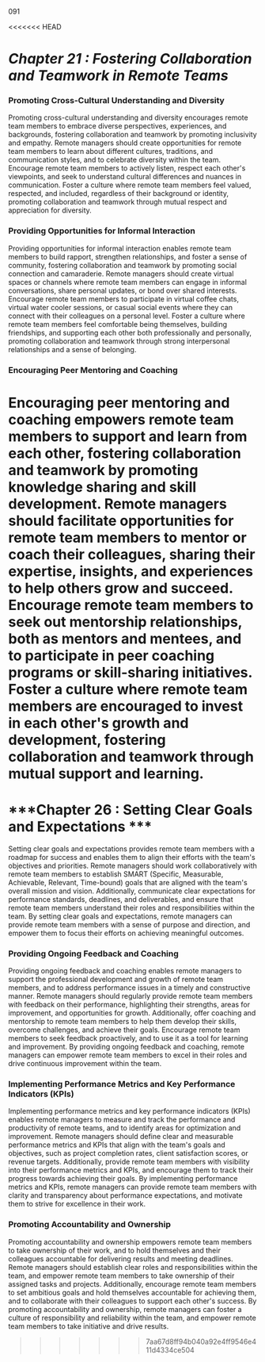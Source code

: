 091

<<<<<<< HEAD


# ***Chapter 21 : Fostering Collaboration and Teamwork in Remote Teams***



### **Promoting Cross-Cultural Understanding and Diversity**

Promoting cross-cultural understanding and diversity encourages remote team members to embrace diverse perspectives, experiences, and backgrounds, fostering collaboration and teamwork by promoting inclusivity and empathy. Remote managers should create opportunities for remote team members to learn about different cultures, traditions, and communication styles, and to celebrate diversity within the team. Encourage remote team members to actively listen, respect each other's viewpoints, and seek to understand cultural differences and nuances in communication. Foster a culture where remote team members feel valued, respected, and included, regardless of their background or identity, promoting collaboration and teamwork through mutual respect and appreciation for diversity.

### **Providing Opportunities for Informal Interaction**

Providing opportunities for informal interaction enables remote team members to build rapport, strengthen relationships, and foster a sense of community, fostering collaboration and teamwork by promoting social connection and camaraderie. Remote managers should create virtual spaces or channels where remote team members can engage in informal conversations, share personal updates, or bond over shared interests. Encourage remote team members to participate in virtual coffee chats, virtual water cooler sessions, or casual social events where they can connect with their colleagues on a personal level. Foster a culture where remote team members feel comfortable being themselves, building friendships, and supporting each other both professionally and personally, promoting collaboration and teamwork through strong interpersonal relationships and a sense of belonging.

### **Encouraging Peer Mentoring and Coaching**

Encouraging peer mentoring and coaching empowers remote team members to support and learn from each other, fostering collaboration and teamwork by promoting knowledge sharing and skill development. Remote managers should facilitate opportunities for remote team members to mentor or coach their colleagues, sharing their expertise, insights, and experiences to help others grow and succeed. Encourage remote team members to seek out mentorship relationships, both as mentors and mentees, and to participate in peer coaching programs or skill-sharing initiatives. Foster a culture where remote team members are encouraged to invest in each other's growth and development, fostering collaboration and teamwork through mutual support and learning.
=======
# ***Chapter 26 : Setting Clear Goals and Expectations ***


Setting clear goals and expectations provides remote team members with a roadmap for success and enables them to align their efforts with the team's objectives and priorities. Remote managers should work collaboratively with remote team members to establish SMART (Specific, Measurable, Achievable, Relevant, Time-bound) goals that are aligned with the team's overall mission and vision. Additionally, communicate clear expectations for performance standards, deadlines, and deliverables, and ensure that remote team members understand their roles and responsibilities within the team. By setting clear goals and expectations, remote managers can provide remote team members with a sense of purpose and direction, and empower them to focus their efforts on achieving meaningful outcomes.

### **Providing Ongoing Feedback and Coaching**

Providing ongoing feedback and coaching enables remote managers to support the professional development and growth of remote team members, and to address performance issues in a timely and constructive manner. Remote managers should regularly provide remote team members with feedback on their performance, highlighting their strengths, areas for improvement, and opportunities for growth. Additionally, offer coaching and mentorship to remote team members to help them develop their skills, overcome challenges, and achieve their goals. Encourage remote team members to seek feedback proactively, and to use it as a tool for learning and improvement. By providing ongoing feedback and coaching, remote managers can empower remote team members to excel in their roles and drive continuous improvement within the team.

### **Implementing Performance Metrics and Key Performance Indicators (KPIs)**

Implementing performance metrics and key performance indicators (KPIs) enables remote managers to measure and track the performance and productivity of remote teams, and to identify areas for optimization and improvement. Remote managers should define clear and measurable performance metrics and KPIs that align with the team's goals and objectives, such as project completion rates, client satisfaction scores, or revenue targets. Additionally, provide remote team members with visibility into their performance metrics and KPIs, and encourage them to track their progress towards achieving their goals. By implementing performance metrics and KPIs, remote managers can provide remote team members with clarity and transparency about performance expectations, and motivate them to strive for excellence in their work.

### **Promoting Accountability and Ownership**

Promoting accountability and ownership empowers remote team members to take ownership of their work, and to hold themselves and their colleagues accountable for delivering results and meeting deadlines. Remote managers should establish clear roles and responsibilities within the team, and empower remote team members to take ownership of their assigned tasks and projects. Additionally, encourage remote team members to set ambitious goals and hold themselves accountable for achieving them, and to collaborate with their colleagues to support each other's success. By promoting accountability and ownership, remote managers can foster a culture of responsibility and reliability within the team, and empower remote team members to take initiative and drive results.
>>>>>>> 7aa67d8ff94b040a92e4ff9546e411d4334ce504

